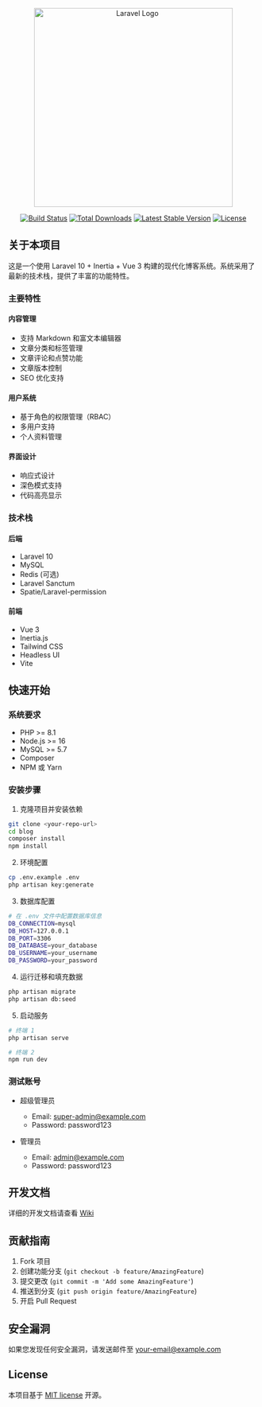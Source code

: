 <p align="center"><a href="https://laravel.com" target="_blank"><img src="https://raw.githubusercontent.com/laravel/art/master/logo-lockup/5%20SVG/2%20CMYK/1%20Full%20Color/laravel-logolockup-cmyk-red.svg" width="400" alt="Laravel Logo"></a></p>

<p align="center">
<a href="https://github.com/laravel/framework/actions"><img src="https://github.com/laravel/framework/workflows/tests/badge.svg" alt="Build Status"></a>
<a href="https://packagist.org/packages/laravel/framework"><img src="https://img.shields.io/packagist/dt/laravel/framework" alt="Total Downloads"></a>
<a href="https://packagist.org/packages/laravel/framework"><img src="https://img.shields.io/packagist/v/laravel/framework" alt="Latest Stable Version"></a>
<a href="https://packagist.org/packages/laravel/framework"><img src="https://img.shields.io/packagist/l/laravel/framework" alt="License"></a>
</p>

## 关于本项目

这是一个使用 Laravel 10 + Inertia + Vue 3 构建的现代化博客系统。系统采用了最新的技术栈，提供了丰富的功能特性。

### 主要特性

#### 内容管理
- 支持 Markdown 和富文本编辑器
- 文章分类和标签管理
- 文章评论和点赞功能
- 文章版本控制
- SEO 优化支持

#### 用户系统
- 基于角色的权限管理（RBAC）
- 多用户支持
- 个人资料管理

#### 界面设计
- 响应式设计
- 深色模式支持
- 代码高亮显示

### 技术栈

#### 后端
- Laravel 10
- MySQL
- Redis (可选)
- Laravel Sanctum
- Spatie/Laravel-permission

#### 前端
- Vue 3
- Inertia.js
- Tailwind CSS
- Headless UI
- Vite

## 快速开始

### 系统要求
- PHP >= 8.1
- Node.js >= 16
- MySQL >= 5.7
- Composer
- NPM 或 Yarn

### 安装步骤

1. 克隆项目并安装依赖
```bash
git clone <your-repo-url>
cd blog
composer install
npm install
```

2. 环境配置
```bash
cp .env.example .env
php artisan key:generate
```

3. 数据库配置
```bash
# 在 .env 文件中配置数据库信息
DB_CONNECTION=mysql
DB_HOST=127.0.0.1
DB_PORT=3306
DB_DATABASE=your_database
DB_USERNAME=your_username
DB_PASSWORD=your_password
```

4. 运行迁移和填充数据
```bash
php artisan migrate
php artisan db:seed
```

5. 启动服务
```bash
# 终端 1
php artisan serve

# 终端 2
npm run dev
```

### 测试账号

- 超级管理员
  - Email: super-admin@example.com
  - Password: password123

- 管理员
  - Email: admin@example.com
  - Password: password123

## 开发文档

详细的开发文档请查看 [Wiki](your-wiki-url)

## 贡献指南

1. Fork 项目
2. 创建功能分支 (`git checkout -b feature/AmazingFeature`)
3. 提交更改 (`git commit -m 'Add some AmazingFeature'`)
4. 推送到分支 (`git push origin feature/AmazingFeature`)
5. 开启 Pull Request

## 安全漏洞

如果您发现任何安全漏洞，请发送邮件至 [your-email@example.com](mailto:your-email@example.com)

## License

本项目基于 [MIT license](https://opensource.org/licenses/MIT) 开源。
